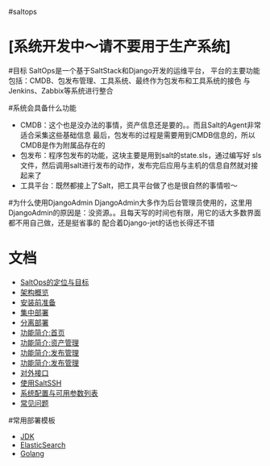 #saltops

# [系统开发中～请不要用于生产系统] 


#目标
SaltOps是一个基于SaltStack和Django开发的运维平台，
平台的主要功能包括：CMDB、包发布管理、工具系统、最终作为包发布和工具系统的接色
与Jenkins、Zabbix等系统进行整合

#系统会具备什么功能

* CMDB：这个也是没办法的事情，资产信息还是要的。。而且Salt的Agent非常适合采集这些基础信息
最后，包发布的过程是需要用到CMDB信息的，所以CMDB是作为附属品存在的
* 包发布：程序包发布的功能，这块主要是用到salt的state.sls，通过编写好
sls文件，然后调用salt进行发布的动作，发布完后应用与主机的信息自然就对接起来了
* 工具平台：既然都接上了Salt，把工具平台做了也是很自然的事情啦～

#为什么使用DjangoAdmin
DjangoAdmin大多作为后台管理员使用的，这里用DjangoAdmin的原因是：没资源。。且每天写的时间也有限，用它的话大多数界面都不用自己做，还是挺省事的
配合着Django-jet的话也长得还不错

# 文档

- [SaltOps的定位与目标](doc/wiki/SaltOps的定位与目标.md)
- [架构概览](doc/wiki/架构概览.md)
- [安装前准备](doc/wiki/安装前准备.md)
- [集中部署](doc/wiki/集中部署.md)
- [分离部署](doc/wiki/分离部署.md)
- [功能简介:首页](doc/wiki/首页.md)
- [功能简介:资产管理](doc/wiki/资产管理.md)
- [功能简介:发布管理](doc/wiki/发布管理.md)
- [功能简介:发布管理](doc/wiki/工具管理.md)
- [对外接口](doc/wiki/对外接口.md)
- [使用SaltSSH](doc/wiki/使用SaltSSH.md)
- [系统配置与可用参数列表](doc/wiki/系统配置与可用参数列表.md)
- [常见问题](doc/wiki/常见问题.md)

#常用部署模板

- [JDK](doc/sls/jdk8.sls)
- [ElasticSearch](doc/sls/elasticsearch-master.sls)
- [Golang](doc/sls/golang.sls)